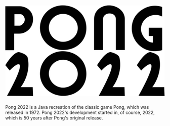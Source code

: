 <h1>
  <picture>
    <source srcset="./pong-2022-logo-light.svg" media="(prefers-color-scheme: light), (prefers-color-scheme: no-preference)" />
    <source srcset="./pong-2022-logo-dark.svg" media="(prefers-color-scheme: dark)" />
    <img src="./pong-2022-logo-light.svg" />
  </picture>
</h1>
Pong 2022 is a Java recreation of the classic game Pong, which was released in 1972. Pong 2022's development started in, of course, 2022, which is 50 years after Pong's original release.
